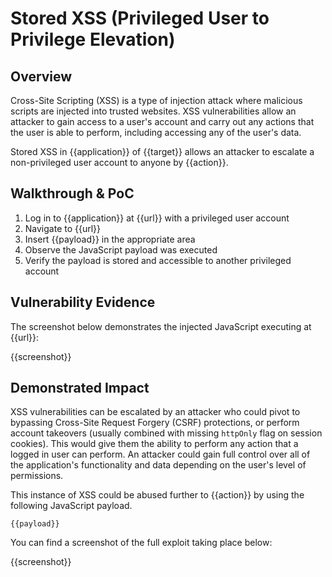 # Stored XSS (Privileged User to Privilege Elevation)

## Overview

Cross-Site Scripting (XSS) is a type of injection attack where malicious scripts are injected into trusted websites. XSS vulnerabilities allow an attacker to gain access to a user's account and carry out any actions that the user is able to perform, including accessing any of the user's data.

Stored XSS in {{application}} of {{target}} allows an attacker to escalate a non-privileged user account to anyone by {{action}}.

## Walkthrough & PoC

1. Log in to {{application}} at {{url}} with a privileged user account
1. Navigate to {{url}}
1. Insert {{payload}} in the appropriate area
1. Observe the JavaScript payload was executed
1. Verify the payload is stored and accessible to another privileged account

## Vulnerability Evidence

The screenshot below demonstrates the injected JavaScript executing at {{url}}:

{{screenshot}}

## Demonstrated Impact

XSS vulnerabilities can be escalated by an attacker who could pivot to bypassing Cross-Site Request Forgery (CSRF) protections, or perform account takeovers (usually combined with missing `httpOnly` flag on session cookies). This would give them the ability to perform any action that a logged in user can perform. An attacker could gain full control over all of the application's functionality and data depending on the user's level of permissions. 

This instance of XSS could be abused further to {{action}} by using the following JavaScript payload.

```
{{payload}}
```

You can find a screenshot of the full exploit taking place below:

{{screenshot}}
